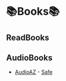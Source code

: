 # 📚Books📚

## ReadBooks

## AudioBooks
- [AudioAZ](https://audioaz.com/) - [Safe](https://www.urlvoid.com/scan/audioaz.com/)
